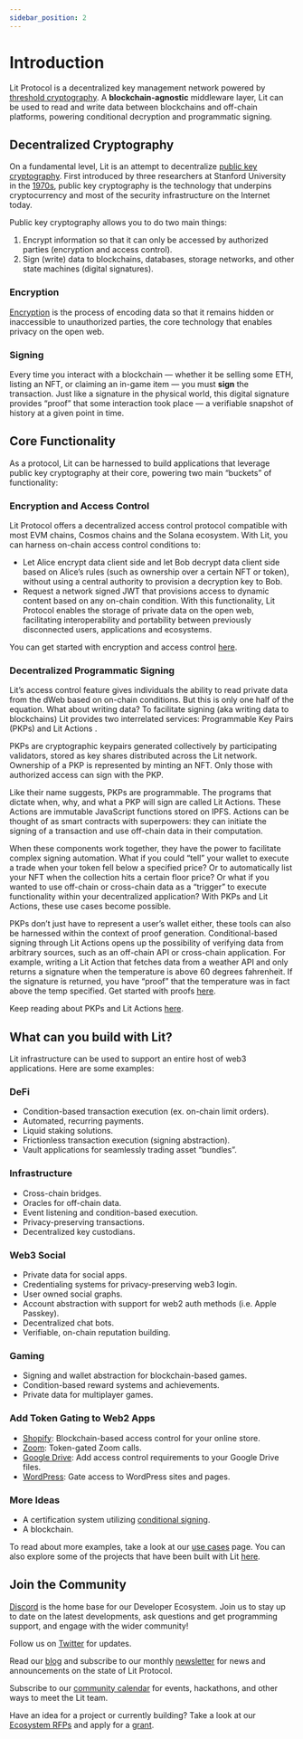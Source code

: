 ```yaml
---
sidebar_position: 2
---
```


# Introduction
Lit Protocol is a decentralized key management network powered by [threshold cryptography](/Introduction/howItWorks.md). A **blockchain-agnostic** middleware layer, Lit can be used to read and write data between blockchains and off-chain platforms, powering conditional decryption and programmatic signing.


## Decentralized Cryptography

On a fundamental level, Lit is an attempt to decentralize [public key cryptography](https://www.cloudflare.com/learning/ssl/how-does-public-key-encryption-work/). First introduced by three researchers at Stanford University in the [1970s](https://pet3rpan.medium.com/history-of-things-before-bitcoin-cryptocurrency-part-one-e199f02ca380), public key cryptography is the technology that underpins cryptocurrency and most of the security infrastructure on the Internet today. 

Public key cryptography allows you to do two main things: 

1. Encrypt information so that it can only be accessed by authorized parties (encryption and access control).
2. Sign (write) data to blockchains, databases, storage networks, and other state machines (digital signatures).

### Encryption

[Encryption](https://www.cloudflare.com/learning/ssl/what-is-encryption/) is the process of encoding data so that it remains hidden or inaccessible to unauthorized parties, the core technology that enables privacy on the open web. 

### Signing

Every time you interact with a blockchain — whether it be selling some ETH, listing an NFT, or claiming an in-game item — you must **sign** the transaction. Just like a signature in the physical world, this digital signature provides “proof” that some interaction took place — a verifiable snapshot of history at a given point in time. 

## Core Functionality

As a protocol, Lit can be harnessed to build applications that leverage public key cryptography at their core, powering two main “buckets” of functionality:

### Encryption and Access Control

Lit Protocol offers a decentralized access control protocol compatible with most EVM chains, Cosmos chains and the Solana ecosystem. With Lit, you can harness on-chain access control conditions to:

- Let Alice encrypt data client side and let Bob decrypt data client side based on Alice’s rules (such as ownership over a certain NFT or token), without using a central authority to provision a decryption key to Bob.
- Request a network signed JWT that provisions access to dynamic content based on any on-chain condition.
With this functionality, Lit Protocol enables the storage of private data on the open web, facilitating interoperability and portability between previously disconnected users, applications and ecosystems.

You can get started with encryption and access control [here](/coreConcepts/accessControl/intro.md).

### Decentralized Programmatic Signing

Lit’s access control feature gives individuals the ability to read private data from the dWeb based on on-chain conditions. But this is only one half of the equation. What about writing data?
To facilitate signing (aka writing data to blockchains) Lit provides two interrelated services: Programmable Key Pairs (PKPs) and Lit Actions . 


PKPs are cryptographic keypairs  generated collectively by participating validators, stored as key shares distributed across the Lit network. Ownership of a PKP is represented by minting an NFT. Only those with authorized access can sign with the PKP.

Like their name suggests, PKPs are programmable. The programs that dictate when, why, and what a PKP will sign are called Lit Actions. These Actions are immutable JavaScript functions stored on IPFS. Actions can be thought of as smart contracts with superpowers: they can initiate the signing of a transaction and use off-chain data in their computation.

When these components work together, they have the power to facilitate complex signing  automation. What if you could “tell” your wallet to execute a trade when your token fell below a specified price? Or to automatically list your NFT when the collection hits a certain floor price? Or what if you wanted to use off-chain or cross-chain data as a “trigger” to execute functionality within your decentralized application? With PKPs and Lit Actions, these use cases become possible.

PKPs don’t just have to represent a user’s wallet either, these tools can also be harnessed within the context of proof generation. Conditional-based signing through Lit Actions opens up the possibility of verifying data from arbitrary sources, such as an off-chain API or cross-chain application. For example, writing a Lit Action that fetches data from a weather API and only returns a signature when the temperature is above 60 degrees fahrenheit. If the signature is returned, you have “proof” that the temperature was in fact above the temp specified. Get started with proofs [here](/SDK/Explanation/LitActions/conditionalSigning). 

Keep reading about PKPs and Lit Actions [here](/coreConcepts/LitActionsAndPKPs/intro.md).

## What can you build with Lit?

Lit infrastructure can be used to support an entire host of web3 applications. Here are some examples:

### DeFi

- Condition-based transaction execution (ex. on-chain limit orders).
- Automated, recurring payments.
- Liquid staking solutions.
- Frictionless transaction execution (signing abstraction).
- Vault applications for seamlessly trading asset “bundles”.

### Infrastructure

- Cross-chain bridges.
- Oracles for off-chain data.
- Event listening and condition-based execution.
- Privacy-preserving transactions.
- Decentralized key custodians.

### Web3 Social

- Private data for social apps.
- Credentialing systems for privacy-preserving web3 login.
- User owned social graphs.
- Account abstraction with support for web2 auth methods (i.e. Apple Passkey).
- Decentralized chat bots.
- Verifiable, on-chain reputation building.

### Gaming

- Signing and wallet abstraction for blockchain-based games.
- Condition-based reward systems and achievements.
- Private data for multiplayer games.

### Add Token Gating to Web2 Apps

- [Shopify](https://apps.shopify.com/lit-token-access): Blockchain-based access control for your online store.
- [Zoom](https://litgateway.com/apps/zoom): Token-gated Zoom calls.
- [Google Drive](https://litgateway.com/apps/google-drive): Add access control requirements to your Google Drive files.
- [WordPress](https://litgateway.com/apps/wordpress): Gate access to WordPress sites and pages.

### More Ideas

- A certification system utilizing [conditional signing](/SDK/Explanation/LitActions/conditionalSigning).
- A blockchain.

To read about more examples, take a look at our [use cases](/coreConcepts/usecases.md) page. You can also explore some of the projects that have been built with Lit [here](/ecosystem/projects).

## Join the Community

[Discord](https://litgateway.com/discord) is the home base for our Developer Ecosystem. Join us to stay up to date on the latest developments, ask questions and get programming support, and engage with the wider community!

Follow us on [Twitter](https://twitter.com/LitProtocol) for updates.

Read our [blog](https://blog.litprotocol.com/) and subscribe to our monthly [newsletter](https://litproject.substack.com/) for news and announcements on the state of Lit Protocol.

Subscribe to our [community calendar](https://calendar.google.com/calendar/u/5?cid=Y19hMnVxZDNjaHVqZ2Q0a3FqbGlvcDdxY2JhMEBncm91cC5jYWxlbmRhci5nb29nbGUuY29t) for events, hackathons, and other ways to meet the Lit team.

Have an idea for a project or currently building? Take a look at our [Ecosystem RFPs](https://www.notion.so/Lit-Request-for-Ecosystem-Proposals-ae3f31e7f32c413cbe0b36c2fe53378d) and apply for a [grant](https://github.com/LIT-Protocol/LitGrants).

